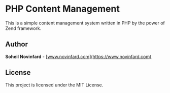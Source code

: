 # PHP Content Management
This is a simple content management system written in PHP by the power of Zend framework.

## Author
**Soheil Novinfard** - [www.novinfard.com](https://www.novinfard.com)

## License
This project is licensed under the MIT License.